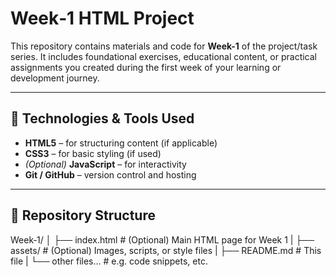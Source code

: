 # Week‑1 HTML Project

This repository contains materials and code for **Week-1** of the project/task series. It includes foundational exercises, educational content, or practical assignments you created during the first week of your learning or development journey.

---

## 🧪 Technologies & Tools Used

- **HTML5** – for structuring content (if applicable)
- **CSS3** – for basic styling (if used)
- *(Optional)* **JavaScript** – for interactivity
- **Git / GitHub** – version control and hosting

---

## 📂 Repository Structure

Week‑1/
│
├── index.html # (Optional) Main HTML page for Week 1
|
├── assets/ # (Optional) Images, scripts, or style files
|
├── README.md # This file
|
└── other files… # e.g. code snippets, etc.

